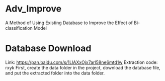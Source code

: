 # Adv_Improve
A Method of Using Existing Database to Improve the Effect of Bi-classification Model
# Database Download
Link: https://pan.baidu.com/s/1LlAXxOjx7arl58ne6mtd1w Extraction code: rxyk 
First, create the data folder in the project, download the database file, and put the extracted folder into the data folder.
